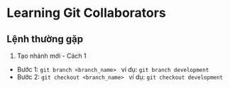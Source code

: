 # Learning Git Collaborators

## Lệnh thường gặp

1. Tạo nhánh mới - Cách 1
+ Bước 1: ```git branch <branch_name> ``` ví dụ: ```git branch development ```
+ Bước 2: ```git checkout <branch_name> ``` ví dụ: ```git checkout development ```